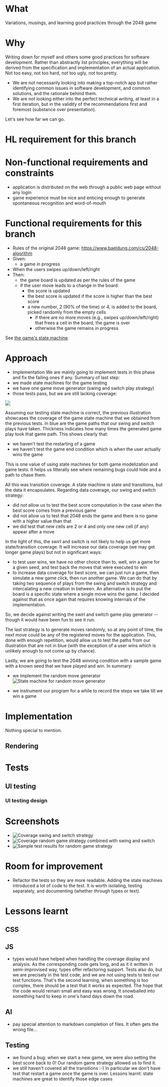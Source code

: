 # What
Variations, musings, and learning good practices through the 2048 game

# Why
Writing down for myself and others some good practices for software development. Rather than abstractly list principles, everything will be derived from the specification and implementation of an actual application. Not too easy, not too hard, not too ugly, not too pretty. 

- We are not necessarily looking into making a top-notch app but rather identifying common issues in software development, and common solutions, and the rationale behind them.
- We are not looking either into the perfect technical writing, at least in a first iteration, but in the validity of the recommendations first and foremost (substance over presentation).

Let's see how far we can go.

# HL requirement for this branch

# Non-functional requirements and constraints
- application is distributed on the web through a public web page without any login
- game experience must be nice and enticing enough to generate spontaneous recognition and word-of-mouth

# Functional requirements for this branch
- Rules of the original 2048 game: https://www.baeldung.com/cs/2048-algorithm
- Given:
  - a game in progress
- When the users swipes up/down/left/right
- Then: 
  - the game board is updated as per the rules of the game
  - if the user move leads to a change in the board:
    - the score is updated
    - the best score is updated if the score is higher than the best score
    - a new number, 2 (90% of the time) or 4, is added to the board, picked randomly from the empty cells
      - if there are no more moves (e.g., swipes up/down/left/right) that frees a cell in the board, the game is over
      - otherwise the game remains in progress

See [the game's state machine](./tests/Game%20state%20machine.png).

# Approach
- Implementation
We are mainly going to implement tests in this phase and fix the failing ones if any. Summary of last step:
- we made state machines for the game testing
- we have one game move generator (swing and switch play strategy)
- those tests pass, but we are still lacking coverage:

![](./tests/coverage%20swing%20and%20switch.png)

Assuming our testing state machine is correct, the previous illustration showcases the coverage of the game state machine that we obtained from the previous tests. In blue are the game paths that our swing and switch plays have taken. Thickness indicates how many times the generated game play took that game path. This shows clearly that:

- we haven't test the restarting of a game
- we haven't test the game end condition which is when the user actually wins the game

This is one value of using state machines for both game modelization and game tests. It helps us litterally see where remaining bugs could hide and a path to chase them.

All this was transition coverage. A state machine is state and transitions, but the data it encapsulates. Regarding data coverage, our swing and switch strategy:
- did not allow us to test the best score computation in the case when the best score comes from a previous game
- did not allow us to test that 2048 ends the game and there is no game with a higher value than that
- we did test that new cells are 2 or 4 and only one new cell (if any) appear after a move

In the light of this, the swirl and switch is not likely to help us get more state/transition coverage. It will increase our data coverage (we may get longer game plays) but not in significant ways:
- to test user wins, we have no other choice than to, well, win a game for a given seed, and test back the moves that were executed to win
- to increase data coverage for best score, we can just run a game, then simulate a new game click, then run another game. We can do that by taking two sequence of plays from the swing and switch strategy and intercalating a new creation in between. An alternative is to put the board is a specific state where a single move wins the game. I decided against that as once again that requires knowing internals of the implementation.

So, we decide against writing the swirl and switch game play generator -- though it would have been fun to see it run. 

The last strategy is to generate moves randomly, so at any point of time, the next move could be any of the registered moves for the application. This, done with enough repetition, would allow us to test the paths from our illustration that are not in blue (with the exception of a user wins which is unlikely enough to not come up by chance).

Lastly, we are going to test the 2048 winning condition with a sample game with a known seed that we have played and win. In summary:

- we implement the random move generator
![State machine for random move generator](./tests/random%20game%20generator.png)

- we instrument our program for a while to record the steps we take till we win a game  

# Implementation
Nothing special to mention.

## Rendering

# Tests

## UI testing

### UI testing design


# Screenshots
- ![Coverage swing and switch strategy](./tests/coverage%20swing%20and%20switch.png)
- ![Coverage random game strategy combined with swing and switch](./tests/random%20game%20aggregated%20state%20coverage.png)
- ![Sample test results for random game strategy](./tests/random%20game%20sample%20test%20results.png)

# Room for improvement
- Refactor the tests so they are more readable. Adding the state machines introduced a lot of code to the test. It is worth isolating, testing separately, and documenting (whether through types or text).

# Lessons learnt
## CSS

## JS
- types would have helped when handling the coverage display and analysis. As the corresponding code gets long, and as it it written in semi-improvised way, types offer refactoring support. Tests also do, but we are precisely in the test code, and we are not using tests to test our test functions. That's the second learning, when something is too complex, there should be a test that it works as expected. The hope that the code would remain small and easy was wrong. It snowballed into something hard to keep in one's hand days down the road.

## AI
- pay special attention to markdown completion of files. It often gets the wrong file...

## Testing
- we found a bug: when we start a new game, we were also setting the best score back to 0! Our random game strategy allowed us to find it.
- we still haven't covered all the transitions :-) In particular we don't have test that restart a game once the game is over. Lessons learnt: state machines are great to identify those edge cases